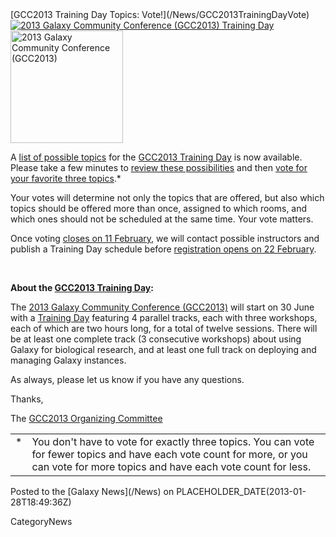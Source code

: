 <div class='newsItemHeader'>[GCC2013 Training Day Topics: Vote!](/News/GCC2013TrainingDayVote)</div>

<div class='right'><a href='/Events/GCC2013/TrainingDay'><img src='/Images/Logos/GCC2013TrainingDayLogo200.png' alt='2013 Galaxy Community Conference (GCC2013) Training Day' /></a><br />
<div class='right'><a href='/Events/GCC2013'><img src='/Images/Logos/GCC2013Logo200.png' alt='2013 Galaxy Community Conference (GCC2013)' width="180" /></a> </div></div>

A [list of possible topics](/Events/GCC2013/TrainingDay#topics) for the [GCC2013 Training Day](/Events/GCC2013/TrainingDay) is now available.  Please take a few minutes to [review these possibilities](/Events/GCC2013/TrainingDay#topics) and then [vote for your favorite three topics](http://bit.ly/gcc2013tdpoll).*

Your votes will determine not only the topics that are offered, but also which topics should be offered more than once, assigned to which rooms, and which ones should not be scheduled at the same time.  Your vote matters.  

Once voting [closes on 11 February](/Events/GCC2013/KeyDates), we will contact possible instructors and publish a Training Day schedule before [registration opens on 22 February](/Events/GCC2013/Register).

<br />

**About the [GCC2013 Training Day](/Events/GCC2013/TrainingDay):**

The [2013 Galaxy Community Conference (GCC2013)](/Events/GCC2013) will start on 30 June with a [Training Day](/Events/GCC2013/TrainingDay) featuring 4 parallel tracks, each with three workshops, each of which are two hours long, for a total of twelve sessions. There will be at least one complete track (3 consecutive workshops) about using Galaxy for biological research, and at least one full track on deploying and managing Galaxy instances.

As always, please let us know if you have any questions.

Thanks,

The [GCC2013 Organizing Committee](/Events/GCC2013/Organizers)

<table>
  <tr>
    <td style=" vertical-align: top; border: none;"> * </td>
    <td style=" border: none;"> You don't have to vote for exactly three topics. You can vote for fewer topics and have each vote count for more, or you can vote for more topics and have each vote count for less. </td>
  </tr>
</table>


<div class='newsItemFooter'>Posted to the [Galaxy News](/News) on PLACEHOLDER_DATE(2013-01-28T18:49:36Z)</div>

CategoryNews

